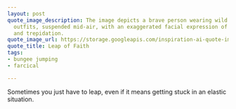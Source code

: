 ```yaml
---
layout: post
quote_image_description: The image depicts a brave person wearing wild and colorful
  outfits, suspended mid-air, with an exaggerated facial expression of both excitement
  and trepidation.
quote_image_url: https://storage.googleapis.com/inspiration-ai-quote-images/2023-10-26.jpg
quote_title: Leap of Faith
tags:
- bungee jumping
- farcical

---
```


Sometimes you just have to leap, even if it means getting stuck in an elastic situation.